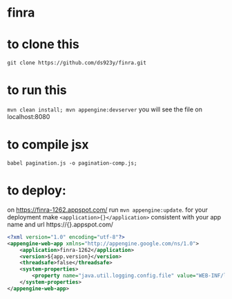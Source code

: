 # finra
# to clone this
`git clone https://github.com/ds923y/finra.git` 
# to run this 
`mvn clean install; mvn appengine:devserver`
you will see the file on localhost:8080
# to compile jsx
`babel pagination.js -o pagination-comp.js;`
# to deploy: 
on https://finra-1262.appspot.com/ run
`mvn appengine:update`.
for your deployment make `<application>{}</application>` consistent with your app name and url https://{}.appspot.com/ 
```xml
<?xml version="1.0" encoding="utf-8"?>
<appengine-web-app xmlns="http://appengine.google.com/ns/1.0">
    <application>finra-1262</application>
    <version>${app.version}</version>
    <threadsafe>false</threadsafe>
    <system-properties>
        <property name="java.util.logging.config.file" value="WEB-INF/logging.properties"/>
    </system-properties>
</appengine-web-app>
```

